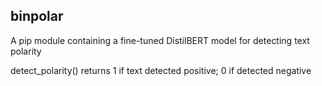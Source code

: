 ## binpolar

A pip module containing a fine-tuned DistilBERT model for detecting text polarity

detect_polarity() returns 1 if text detected positive; 0 if detected negative
